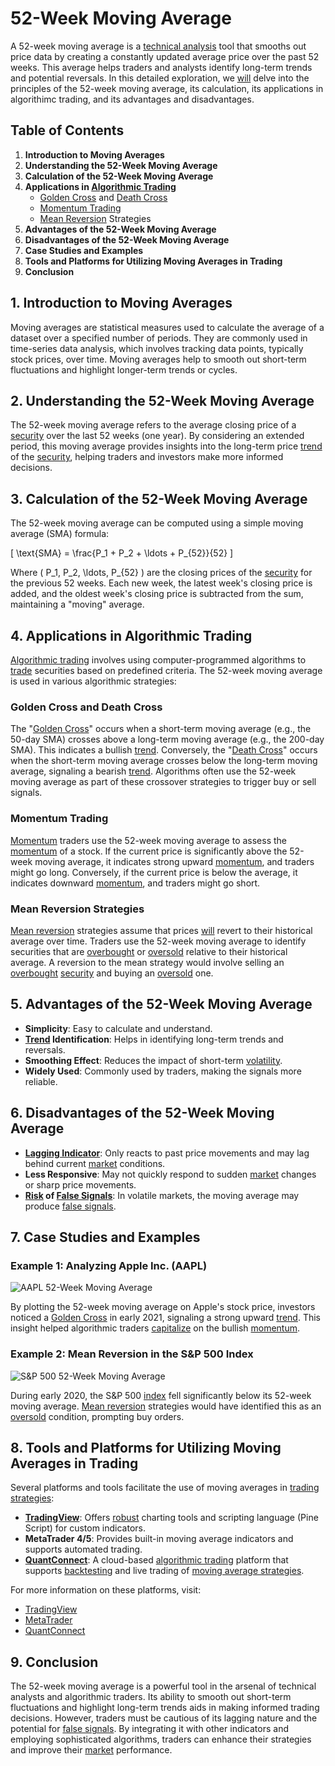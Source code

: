 # 52-Week Moving Average

A 52-week moving average is a [technical analysis](../t/technical_analysis.md) tool that smooths out price data by creating a constantly updated average price over the past 52 weeks. This average helps traders and analysts identify long-term trends and potential reversals. In this detailed exploration, we [will](../w/will.md) delve into the principles of the 52-week moving average, its calculation, its applications in algorithimc trading, and its advantages and disadvantages.

## Table of Contents

1. **Introduction to Moving Averages**
2. **Understanding the 52-Week Moving Average**
3. **Calculation of the 52-Week Moving Average**
4. **Applications in [Algorithmic Trading](../a/algorithmic_trading.md)**
   - [Golden Cross](../g/golden_cross.md) and [Death Cross](../d/death_cross.md)
   - [Momentum Trading](../m/momentum_trading.md)
   - [Mean Reversion](../m/mean_reversion.md) Strategies
5. **Advantages of the 52-Week Moving Average**
6. **Disadvantages of the 52-Week Moving Average**
7. **Case Studies and Examples**
8. **Tools and Platforms for Utilizing Moving Averages in Trading**
9. **Conclusion**

## 1. Introduction to Moving Averages

Moving averages are statistical measures used to calculate the average of a dataset over a specified number of periods. They are commonly used in time-series data analysis, which involves tracking data points, typically stock prices, over time. Moving averages help to smooth out short-term fluctuations and highlight longer-term trends or cycles.

## 2. Understanding the 52-Week Moving Average

The 52-week moving average refers to the average closing price of a [security](../s/security.md) over the last 52 weeks (one year). By considering an extended period, this moving average provides insights into the long-term price [trend](../t/trend.md) of the [security](../s/security.md), helping traders and investors make more informed decisions.

## 3. Calculation of the 52-Week Moving Average

The 52-week moving average can be computed using a simple moving average (SMA) formula:

\[ \text{SMA} = \frac{P_1 + P_2 + \ldots + P_{52}}{52} \]

Where \( P_1, P_2, \ldots, P_{52} \) are the closing prices of the [security](../s/security.md) for the previous 52 weeks. Each new week, the latest week's closing price is added, and the oldest week's closing price is subtracted from the sum, maintaining a "moving" average.

## 4. Applications in Algorithmic Trading

[Algorithmic trading](../a/algorithmic_trading.md) involves using computer-programmed algorithms to [trade](../t/trade.md) securities based on predefined criteria. The 52-week moving average is used in various algorithmic strategies:

### Golden Cross and Death Cross

The "[Golden Cross](../g/golden_cross.md)" occurs when a short-term moving average (e.g., the 50-day SMA) crosses above a long-term moving average (e.g., the 200-day SMA). This indicates a bullish [trend](../t/trend.md). Conversely, the "[Death Cross](../d/death_cross.md)" occurs when the short-term moving average crosses below the long-term moving average, signaling a bearish [trend](../t/trend.md). Algorithms often use the 52-week moving average as part of these crossover strategies to trigger buy or sell signals.

### Momentum Trading

[Momentum](../m/momentum.md) traders use the 52-week moving average to assess the [momentum](../m/momentum.md) of a stock. If the current price is significantly above the 52-week moving average, it indicates strong upward [momentum](../m/momentum.md), and traders might go long. Conversely, if the current price is below the average, it indicates downward [momentum](../m/momentum.md), and traders might go short.

### Mean Reversion Strategies

[Mean reversion](../m/mean_reversion.md) strategies assume that prices [will](../w/will.md) revert to their historical average over time. Traders use the 52-week moving average to identify securities that are [overbought](../o/overbought.md) or [oversold](../o/oversold.md) relative to their historical average. A reversion to the mean strategy would involve selling an [overbought](../o/overbought.md) [security](../s/security.md) and buying an [oversold](../o/oversold.md) one.

## 5. Advantages of the 52-Week Moving Average

- **Simplicity**: Easy to calculate and understand.
- **[Trend](../t/trend.md) Identification**: Helps in identifying long-term trends and reversals.
- **Smoothing Effect**: Reduces the impact of short-term [volatility](../v/volatility.md).
- **Widely Used**: Commonly used by traders, making the signals more reliable.

## 6. Disadvantages of the 52-Week Moving Average

- **[Lagging Indicator](../l/lagging_indicator.md)**: Only reacts to past price movements and may lag behind current [market](../m/market.md) conditions.
- **Less Responsive**: May not quickly respond to sudden [market](../m/market.md) changes or sharp price movements.
- **[Risk](../r/risk.md) of [False Signals](../f/false_signals_in_trading.md)**: In volatile markets, the moving average may produce [false signals](../f/false_signals_in_trading.md).

## 7. Case Studies and Examples

### Example 1: Analyzing Apple Inc. (AAPL)

![AAPL 52-Week Moving Average](https://example.com/aapl-chart)

By plotting the 52-week moving average on Apple's stock price, investors noticed a [Golden Cross](../g/golden_cross.md) in early 2021, signaling a strong upward [trend](../t/trend.md). This insight helped algorithmic traders [capitalize](../c/capitalize.md) on the bullish [momentum](../m/momentum.md).

### Example 2: Mean Reversion in the S&P 500 Index

![S&P 500 52-Week Moving Average](https://example.com/sp500-chart)

During early 2020, the S&P 500 [index](../i/index.md) fell significantly below its 52-week moving average. [Mean reversion](../m/mean_reversion.md) strategies would have identified this as an [oversold](../o/oversold.md) condition, prompting buy orders.

## 8. Tools and Platforms for Utilizing Moving Averages in Trading

Several platforms and tools facilitate the use of moving averages in [trading strategies](../t/trading_strategies.md):

- **[TradingView](../t/tradingview.md)**: Offers [robust](../r/robust.md) charting tools and scripting language (Pine Script) for custom indicators.
- **MetaTrader 4/5**: Provides built-in moving average indicators and supports automated trading.
- **[QuantConnect](../q/quantconnect.md)**: A cloud-based [algorithmic trading](../a/algorithmic_trading.md) platform that supports [backtesting](../b/backtesting.md) and live trading of [moving average strategies](../m/moving_average_strategies.md).

For more information on these platforms, visit:
- [TradingView](https://www.tradingview.com)
- [MetaTrader](https://www.metatrader4.com)
- [QuantConnect](https://www.quantconnect.com)

## 9. Conclusion

The 52-week moving average is a powerful tool in the arsenal of technical analysts and algorithmic traders. Its ability to smooth out short-term fluctuations and highlight long-term trends aids in making informed trading decisions. However, traders must be cautious of its lagging nature and the potential for [false signals](../f/false_signals_in_trading.md). By integrating it with other indicators and employing sophisticated algorithms, traders can enhance their strategies and improve their [market](../m/market.md) performance.